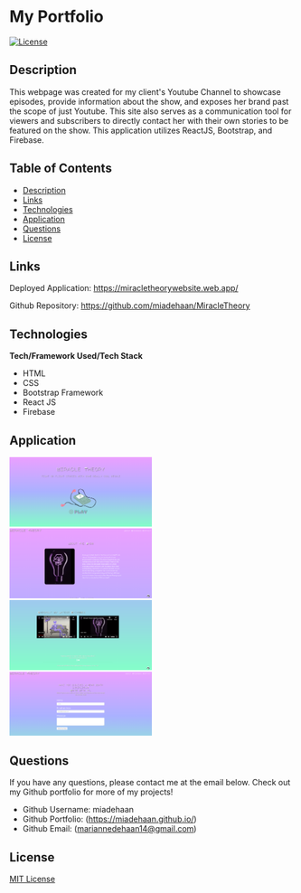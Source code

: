 # My Portfolio

[![License](https://img.shields.io/badge/License-MIT-blue.svg)](https://opensource.org/licenses/MIT)


## Description 

This webpage was created for my client's Youtube Channel to showcase episodes, provide information about the show, and exposes her brand past the scope of just Youtube. This site also serves as a communication tool for viewers and subscribers to directly contact her with their own stories to be featured on the show.
This application utilizes ReactJS, Bootstrap, and Firebase. 

## Table of Contents
- [Description](#Description)
- [Links](#Links)
- [Technologies](#Technologies)
- [Application](#Application)
- [Questions](#Questions)
- [License](#License)


## Links

Deployed Application: https://miracletheorywebsite.web.app/ 

Github Repository: https://github.com/miadehaan/MiracleTheory 

## Technologies

**Tech/Framework Used/Tech Stack**

- HTML
- CSS
- Bootstrap Framework
- React JS
- Firebase

## Application

<img src="./src/assets/demo.PNG" style="width: 50%">
<img src="./src/assets/demo2.PNG" style="width: 50%">
<img src="./src/assets/demo3.PNG" style="width: 50%">
<img src="./src/assets/demo4.PNG" style="width: 50%">


## Questions
If you have any questions, please contact me at the email below. Check out my Github portfolio for more of my projects!

- Github Username: miadehaan
- Github Portfolio: (https://miadehaan.github.io/)
- Github Email: (mariannedehaan14@gmail.com)

## License

[MIT License](LICENSE)